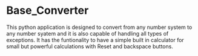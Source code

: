 # Base_Converter
This python application is designed to convert from any number system to any number syatem and it is also capable of handling all types of exceptions. It has the funtionality to have a simple built in calculator for small but powerful calculations with Reset and backspace buttons.
